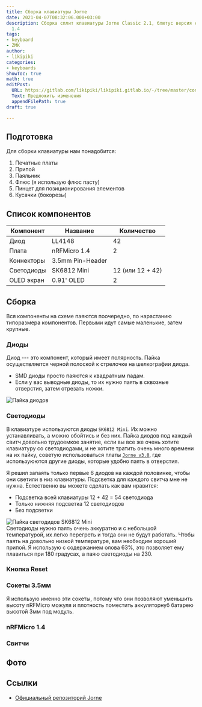 ```yaml
---
title: Сборка клавиатуры Jorne
date: 2021-04-07T08:32:06.000+03:00
description: Сборка сплит клавиатуры Jorne Classic 2.1, блютус версия на nRFMicro
  1.4
tags:
- keyboard
- ZMK
author:
- likipiki
categories:
- keyboards
ShowToc: true
math: true
editPost:
  URL: https://gitlab.com/likipiki/likipiki.gitlab.io/-/tree/master/content/
  Text: Предложить изменения
  appendFilePath: true
draft: true

---
```

## Подготовка

Для сборки клавиатуры нам понадобится:

1. Печатные платы
2. Припой
3. Паяльник
4. Флюс (я использую флюс пасту)
5. Пинцет для позиционирования элементов
6. Кусачки (бокорезы)

## Список компонентов

| Компонент | Название | Количество |
| --- | --- | --- |
| Диод | LL4148 | 42 |
| Плата | nRFMicro 1.4 | 2 |
| Коннекторы | 3.5mm Pin-Header |  |
| Светодиоды | SK6812 Mini | 12 (или 12 + 42) |
| OLED экран | 0.91' OLED | 2 |

## Сборка

Вся компоненты на схеме паяются поочередно, по нарастанию типоразмера
компонентов. Первыми идут самые маленькие, затем крупные.

### Диоды

Диод --- это компонент, который имеет полярность. Пайка
осуществляется черной полоской к стрелочке на шелкографии диода.

* SMD диоды просто паяются к квадратным падам.
* Если у вас выводные диоды, то их нужно паять в сквозные отверстия, затем
  отрезать ножки.

![Пайка диодов]()

### Светодиоды

В клавиатуре используются диоды `SK6812 Mini`. Их можно устанавливать, а можно обойтись и без них. Пайка диодов под каждый свитч довольно трудоемкое занятие, если вы все же очень хотите клавиатуру со светодиодами, и не хотите тратить очень много времени на их пайку, советую использоваться платы [`Jorne v3.0`](https://github.com/joric/jorne#jorne-cherry-30), где используюются другие диоды, которые удобно паять в отверстия.

Я решил запаять только первые 6 диодов на каждой половинке, чтобы они светили в низ клавиатуры. Подсветка для каждого свитча мне не нужна. Естественно вы можете сделать как вам нравится:

* Подсветка всей клавиатуры 12 + 42 = 54 светодиода
* Только нижняя подсветка 12 светодиодов
* Без подсветки

![Пайка светодидов SK6812 Mini]()  
Светодиоды нужно паять очень аккуратно и с небольшой температурой, их легко перегреть и тогда они не будут работать. Чтобы паять на довольно низкой температуре, вам необходим хороший припой. Я использую с содержанием олова 63%, это позволяет ему плавиться при 180 градусах, а паяю светодиоды на 230.

### Кнопка Reset

### Сокеты 3.5мм

Я использую именно эти сокеты, потому что они позволяют уменьшить высоту nRFMicro можуля и плотность поместить аккуляторнуб батарею высотой 3мм под модуль.

### nRFMicro 1.4

### Свитчи

## Фото

## Ссылки

* [Официальный репозиторий Jorne](https://github.com/joric/jorne)
